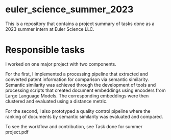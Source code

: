 # euler_science_summer_2023
This is a repository that contains a project summary of tasks done as a 2023 summer intern at Euler Science LLC. 

# Responsible tasks

I worked on one major project with two components. 

For the first, I implemented a processing pipeline that extracted and converted patent information for comparison via semantic similarity. 
Semantic similarity was achieved through the development of tools and processing scripts that created document embeddings using  encoders from Large Language Models. 
The corresponding embeddings were then clustered and evaluated using a distance metric. 

For the second, I also prototyped a quality  control pipeline where the ranking of documents by semantic similarity was evaluated and compared.

To see the workflow and contribution, see Task done for summer project.pdf
